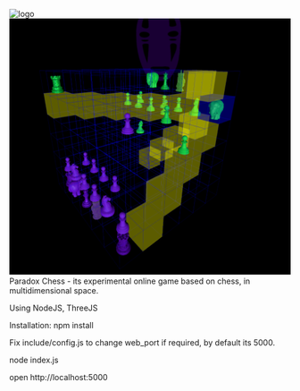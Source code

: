 ![logo](https://github.com/shaman33/paradoxchess/assets/313599/87c7188d-b0c1-42e3-96cf-e9e6078bab23)
![alt text](https://github.com/roman-shneer/paradoxchess/blob/main/public/images/screenshot.png?raw=true)
Paradox Chess - its experimental online game based on chess, in multidimensional space.

Using NodeJS, ThreeJS

Installation:
npm install

Fix include/config.js to change web_port if required, by default its 5000.

node index.js

open http://localhost:5000
